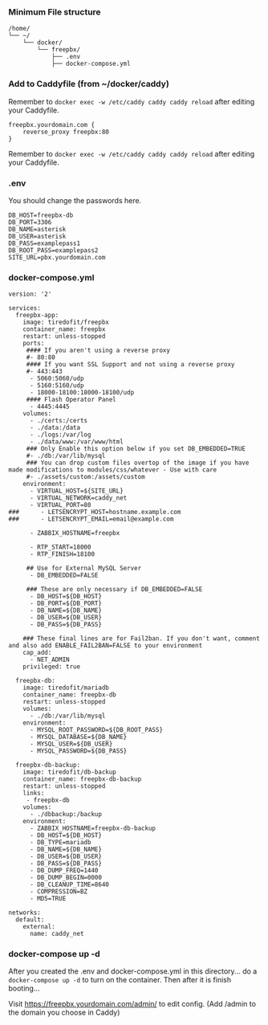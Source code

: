 ### Minimum File structure
```
/home/
└── ~/
    └── docker/
        └── freepbx/
            ├── .env
            ├── docker-compose.yml
```

### Add to Caddyfile (from ~/docker/caddy)
Remember to `docker exec -w /etc/caddy caddy caddy reload` after editing your Caddyfile.
```
freepbx.yourdomain.com {
    reverse_proxy freepbx:80
}
```

Remember to `docker exec -w /etc/caddy caddy caddy reload` after editing your Caddyfile.

### .env
You should change the passwords here.

```
DB_HOST=freepbx-db
DB_PORT=3306
DB_NAME=asterisk
DB_USER=asterisk
DB_PASS=examplepass1
DB_ROOT_PASS=examplepass2
SITE_URL=pbx.yourdomain.com
```

### docker-compose.yml
```
version: '2'

services:
  freepbx-app:
    image: tiredofit/freepbx
    container_name: freepbx
    restart: unless-stopped
    ports:
     #### If you aren't using a reverse proxy
     #- 80:80
     #### If you want SSL Support and not using a reverse proxy
     #- 443:443
      - 5060:5060/udp
      - 5160:5160/udp
      - 18000-18100:18000-18100/udp
     #### Flash Operator Panel
      - 4445:4445
    volumes:
      - ./certs:/certs
      - ./data:/data
      - ./logs:/var/log
      - ./data/www:/var/www/html
     ### Only Enable this option below if you set DB_EMBEDDED=TRUE
     #- ./db:/var/lib/mysql
     ### You can drop custom files overtop of the image if you have made modifications to modules/css/whatever - Use with care
     #- ./assets/custom:/assets/custom
    environment: 
      - VIRTUAL_HOST=${SITE_URL}
      - VIRTUAL_NETWORK=caddy_net
      - VIRTUAL_PORT=80
###      - LETSENCRYPT_HOST=hostname.example.com
###      - LETSENCRYPT_EMAIL=email@example.com

      - ZABBIX_HOSTNAME=freepbx

      - RTP_START=18000
      - RTP_FINISH=18100
    
     ## Use for External MySQL Server
      - DB_EMBEDDED=FALSE

     ### These are only necessary if DB_EMBEDDED=FALSE
      - DB_HOST=${DB_HOST}
      - DB_PORT=${DB_PORT}
      - DB_NAME=${DB_NAME}
      - DB_USER=${DB_USER}
      - DB_PASS=${DB_PASS}

    ### These final lines are for Fail2ban. If you don't want, comment and also add ENABLE_FAIL2BAN=FALSE to your environment
    cap_add:
      - NET_ADMIN
    privileged: true

  freepbx-db:
    image: tiredofit/mariadb
    container_name: freepbx-db
    restart: unless-stopped
    volumes:
      - ./db:/var/lib/mysql
    environment:
      - MYSQL_ROOT_PASSWORD=${DB_ROOT_PASS}
      - MYSQL_DATABASE=${DB_NAME}
      - MYSQL_USER=${DB_USER}
      - MYSQL_PASSWORD=${DB_PASS}

  freepbx-db-backup:
    image: tiredofit/db-backup
    container_name: freepbx-db-backup
    restart: unless-stopped
    links:
     - freepbx-db
    volumes:
      - ./dbbackup:/backup
    environment:
      - ZABBIX_HOSTNAME=freepbx-db-backup
      - DB_HOST=${DB_HOST}
      - DB_TYPE=mariadb
      - DB_NAME=${DB_NAME}
      - DB_USER=${DB_USER}
      - DB_PASS=${DB_PASS}
      - DB_DUMP_FREQ=1440
      - DB_DUMP_BEGIN=0000
      - DB_CLEANUP_TIME=8640
      - COMPRESSION=BZ
      - MD5=TRUE

networks:
  default:
    external:
      name: caddy_net
```

### docker-compose up -d
After you created the .env and docker-compose.yml in this directory... do a `docker-compose up -d` to turn on the container. Then after it is finish booting...

Visit https://freepbx.yourdomain.com/admin/ to edit config. (Add /admin to the domain you choose in Caddy)




